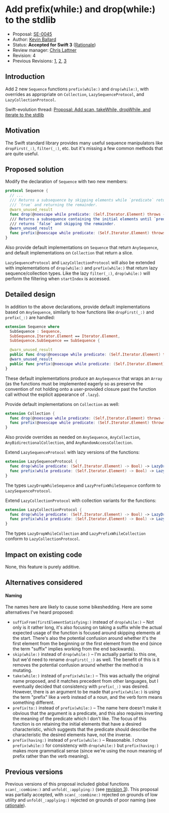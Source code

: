 # Add prefix(while:) and drop(while:) to the stdlib

* Proposal: [SE-0045](0045-scan-takewhile-dropwhile.md)
* Author: [Kevin Ballard](https://github.com/kballard)
* Status: **Accepted for Swift 3** ([Rationale](http://thread.gmane.org/gmane.comp.lang.swift.evolution/16119))
* Review manager: [Chris Lattner](http://github.com/lattner)
* Revision: 4
* Previous Revisions: [1][rev-1], [2][rev-2], [3][rev-3]

[rev-1]: https://github.com/apple/swift-evolution/blob/b39d653f7e3d5e982b562664343f26c826652291/proposals/0045-scan-takewhile-dropwhile.md
[rev-2]: https://github.com/apple/swift-evolution/blob/baec22a8a5ddaa0407086380da32b5cad2144800/proposals/0045-scan-takewhile-dropwhile.md
[rev-3]: https://github.com/apple/swift-evolution/blob/d709546002e1636a10350d14da84eb9e554c3aac/proposals/0045-scan-takewhile-dropwhile.md

## Introduction

Add 2 new `Sequence` functions `prefix(while:)` and `drop(while:)`, with
overrides as appropriate on `Collection`, `LazySequenceProtocol`, and
`LazyCollectionProtocol`.

Swift-evolution thread:
[Proposal: Add scan, takeWhile, dropWhile, and iterate to the stdlib](http://thread.gmane.org/gmane.comp.lang.swift.evolution/1515)

## Motivation

The Swift standard library provides many useful sequence manipulators like
`dropFirst(_:)`, `filter(_:)`, etc. but it's missing a few common methods that
are quite useful.

## Proposed solution

Modify the declaration of `Sequence` with two new members:

```swift
protocol Sequence {
  // ...
  /// Returns a subsequence by skipping elements while `predicate` returns
  /// `true` and returning the remainder.
  @warn_unused_result
  func drop(@noescape while predicate: (Self.Iterator.Element) throws -> Bool) rethrows -> Self.SubSequence
  /// Returns a subsequence containing the initial elements until `predicate`
  /// returns `false` and skipping the remainder.
  @warn_unused_result
  func prefix(@noescape while predicate: (Self.Iterator.Element) throws -> Bool) rethrows -> Self.SubSequence
}
```

Also provide default implementations on `Sequence` that return `AnySequence`,
and default implementations on `Collection` that return a slice.

`LazySequenceProtocol` and `LazyCollectionProtocol` will also be extended with
implementations of `drop(while:)` and `prefix(while:)` that return lazy
sequence/collection types. Like the lazy `filter(_:)`, `drop(while:)` will
perform the filtering when `startIndex` is accessed.

## Detailed design

In addition to the above declarations, provide default implementations based on
`AnySequence`, similarly to how functions like `dropFirst(_:)` and `prefix(_:)`
are handled:

```swift
extension Sequence where
  SubSequence : Sequence,
  SubSequence.Iterator.Element == Iterator.Element,
  SubSequence.SubSequence == SubSequence {

  @warn_unused_result
  public func drop(@noescape while predicate: (Self.Iterator.Element) throws -> Bool) rethrows -> AnySequence<Self.Iterator.Element>
  @warn_unused_result
  public func prefix(@noescape while predicate: (Self.Iterator.Element) throws -> Bool) rethrows -> AnySequence<Self.Iterator.Element>
}
```

These default implementations produce an `AnySequence` that wraps an `Array`
(as the functions must be implemented eagerly so as preserve the convention of
not holding onto a user-provided closure past the function call without the
explicit appearance of `.lazy`).

Provide default implementations on `Collection` as well:

```swift
extension Collection {
  func drop(@noescape while predicate: (Self.Iterator.Element) throws -> Bool) rethrows -> Self.SubSequence
  func prefix(@noescape while predicate: (Self.Iterator.Element) throws -> Bool) rethrows -> Self.SubSequence
}
```

Also provide overrides as needed on `AnySequence`, `AnyCollection`,
`AnyBidirectionalCollection`, and `AnyRandomAccessCollection`.

Extend `LazySequenceProtocol` with lazy versions of the functions:

```swift
extension LazySequenceProtocol {
  func drop(while predicate: (Self.Iterator.Element) -> Bool) -> LazyDropWhileSequence<Self.Elements>
  func prefix(while predicate: (Self.Iterator.Element) -> Bool) -> LazyPrefixWhileSequence<Self.Elements>
}
```

The types `LazyDropWhileSequence` and `LazyPrefixWhileSequence` conform to
`LazySequenceProtocol`.

Extend `LazyCollectionProtocol` with collection variants for the functions:

```swift
extension LazyCollectionProtocol {
  func drop(while predicate: (Self.Iterator.Element) -> Bool) -> LazyDropWhileCollection<Self.Elements>
  func prefix(while predicate: (Self.Iterator.Element) -> Bool) -> LazyPrefixWhileCollection<Self.Elements>
}
```

The types `LazyDropWhileCollection` and `LazyPrefixWhileCollection` conform to
`LazyCollectionProtocol`.

## Impact on existing code

None, this feature is purely additive.

## Alternatives considered

#### Naming

The names here are likely to cause some bikeshedding. Here are some alternatives
I've heard proposed:

* `suffixFrom(firstElementSatisfying:)` instead of `drop(while:)` – Not only is
  it rather long, it's also focusing on taking a suffix while the actual
  expected usage of the function is focused around skipping elements at the
  start. There's also the potential confusion around whether it's the first
  element from the beginning or the first element from the end (since the term
  "suffix" implies working from the end backwards).
* `skip(while:)` instead of `drop(while:)` – I'm actually partial to this one,
  but we'd need to rename `dropFirst(_:)` as well. The benefit of this is it
  removes the potential confusion around whether the method is mutating.
* `take(while:)` instead of `prefix(while:)` – This was actually the original
  name proposed, and it matches precedent from other languages, but I eventually
  decided that consistency with `prefix(_:)` was desired. However, there is an
  argument to be made that `prefix(while:)` is using the term "prefix" like a
  verb instead of a noun, and the verb form means something different.
* `prefix(to:)` instead of `prefix(while:)` – The name here doesn't make it
  obvious that the argument is a predicate, and this also requires inverting the
  meaning of the predicate which I don't like. The focus of this function is on
  retaining the initial elements that have a desired characteristic, which
  suggests that the predicate should describe the characteristic the desired
  elements have, not the inverse.
* `prefix(having:)` instead of `prefix(while:)` – Reasonable. I chose
  `prefix(while:)` for consistency with `drop(while:)` but `prefix(having:)`
  makes more grammatical sense (since we're using the noun meaning of prefix
  rather than the verb meaning).

## Previous versions

Previous versions of this proposal included global functions `scan(_:combine:)`
and `unfold(_:applying:)` (see [revision 3][rev-3]). This proposal was partially
accepted, with `scan(_:combine:)` rejected on grounds of low utility and
`unfold(_:applying:)` rejected on grounds of poor naming (see [rationale][]).

[rationale]: http://article.gmane.org/gmane.comp.lang.swift.evolution/16119
